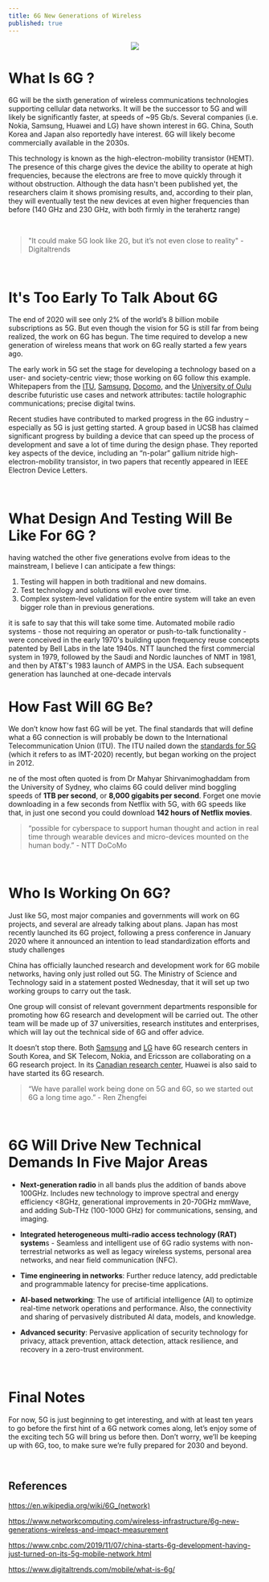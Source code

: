 ```yaml
---
title: 6G New Generations of Wireless
published: true
---
```


<center>

<img align="center" src="{{ site.baseurl }}/assets/images/6g/6g.jpg">

</center>

# What Is 6G ?

6G will be the sixth generation of wireless communications technologies supporting cellular data networks. It will be the successor to 5G and will likely be significantly faster, at speeds of ~95 Gb/s. Several companies (i.e. Nokia, Samsung, Huawei and LG) have shown interest in 6G. China, South Korea and Japan also reportedly have interest. 6G will likely become commercially available in the 2030s.

This technology is known as the high-electron-mobility transistor (HEMT). The presence of this charge gives the device the ability to operate at high frequencies, because the electrons are free to move quickly through it without obstruction. Although the data hasn't been published yet, the researchers claim it shows promising results, and, according to their plan, they will eventually test the new devices at even higher frequencies than before (140 GHz and 230 GHz, with both firmly in the terahertz range)

<br>

> "It could make 5G look like 2G, but it’s not even close to reality" - Digitaltrends

<br>

# It's Too Early To Talk About 6G

The end of 2020 will see only 2% of the world’s 8 billion mobile subscriptions as 5G.  But even though the vision for 5G is still far from being realized, the work on 6G has begun. The time required to develop a new generation of wireless means that work on 6G really started a few years ago. 

The early work in 5G set the stage for developing a technology based on a user- and society-centric view; those working on 6G follow this example. Whitepapers from the [ITU](https://www.itu.int/en/ITU-T/focusgroups/net2030/Pages/default.aspx), [Samsung](https://cdn.codeground.org/nsr/downloads/researchareas/6G%20Vision.pdf), [Docomo](https://www.nttdocomo.co.jp/english/binary/pdf/corporate/technology/whitepaper_6g/DOCOMO_6G_White_PaperEN_20200124.pdf), and the [University of Oulu](https://www.6gchannel.com/6g-white-papers/) describe futuristic use cases and network attributes: tactile holographic communications; precise digital twins.

Recent studies have contributed to marked progress in the 6G industry – especially as 5G is just getting started. A group based in UCSB has claimed significant progress by building a device that can speed up the process of development and save a lot of time during the design phase. They reported key aspects of the device, including an “n-polar” gallium nitride high-electron-mobility transistor, in two papers that recently appeared in IEEE Electron Device Letters.

<br>

# What Design And Testing Will Be Like For 6G ?

having watched the other five generations evolve from ideas to the mainstream, I believe I can anticipate a few things: 

1. Testing will happen in both traditional and new domains.
2. Test technology and solutions will evolve over time.
3. Complex system-level validation for the entire system will take an even bigger role than in previous generations.

it is safe to say that this will take some time. Automated mobile radio systems - those not requiring an operator or push-to-talk functionality - were conceived in the early 1970's building upon frequency reuse concepts patented by Bell Labs in the late 1940s. NTT launched the first commercial system in 1979, followed by the Saudi and Nordic launches of NMT in 1981, and then by AT&T's 1983 launch of AMPS in the USA.  Each subsequent generation has launched at one-decade intervals

# How Fast Will 6G Be?

We don’t know how fast 6G will be yet. The final standards that will define what a 6G connection is will probably be down to the International Telecommunication Union (ITU). The ITU nailed down the [standards for 5G](https://www.itu.int/en/mediacentre/backgrounders/Pages/5G-fifth-generation-of-mobile-technologies.aspx) (which it refers to as IMT-2020) recently, but began working on the project in 2012.

ne of the most often quoted is from Dr Mahyar Shirvanimoghaddam from the University of Sydney, who claims 6G could deliver mind boggling speeds of **1TB per second**, or **8,000 gigabits per second**. Forget one movie downloading in a few seconds from Netflix with 5G, with 6G speeds like that, in just one second you could download **142 hours of Netflix movies**.

> “possible for cyberspace to support human thought and action in real time through wearable devices and micro-devices mounted on the human body.” - NTT DoCoMo

<br>

# Who Is Working On 6G?

Just like 5G, most major companies and governments will work on 6G projects, and several are already talking about plans. Japan has most recently launched its 6G project, following a press conference in January 2020 where it announced an intention to lead standardization efforts and study challenges

China has officially launched research and development work for 6G mobile networks, having only just rolled out 5G. The Ministry of Science and Technology said in a statement posted Wednesday, that it will set up two working groups to carry out the task.

One group will consist of relevant government departments responsible for promoting how 6G research and development will be carried out. The other team will be made up of 37 universities, research institutes and enterprises, which will lay out the technical side of 6G and offer advice.

It doesn’t stop there. Both [Samsung](https://www.koreaherald.com/view.php?ud=20190604000610) and [LG](https://www.koreaherald.com/view.php?ud=20190128000608) have 6G research centers in South Korea, and SK Telecom, Nokia, and Ericsson are collaborating on a 6G research project. In its [Canadian research center](https://thelogic.co/news/exclusive/huawei-has-begun-researching-6g-at-its-ottawa-lab/?gift=01c4cb58b335bdd60a4c3297f93845d0), Huawei is also said to have started its 6G research.

> “We have parallel work being done on 5G and 6G, so we started out 6G a long time ago.” - Ren Zhengfei

<br>

# 6G Will Drive New Technical Demands In Five Major Areas


* **Next-generation radio** in all bands plus the addition of bands above 100GHz.  Includes new technology to improve spectral and energy efficiency <8GHz, generational improvements in 20-70GHz mmWave, and adding Sub-THz (100-1000 GHz) for communications, sensing, and imaging.

* **Integrated heterogeneous multi-radio access technology (RAT) system**s - Seamless and intelligent use of 6G radio systems with non-terrestrial networks as well as legacy wireless systems, personal area networks, and near field communication (NFC).

* **Time engineering in networks**: Further reduce latency, add predictable and programmable latency for precise-time applications.

* **AI-based networking**: The use of artificial intelligence (AI) to optimize real-time network operations and performance.  Also, the connectivity and sharing of pervasively distributed AI data, models, and knowledge.

* **Advanced security**: Pervasive application of security technology for privacy, attack prevention, attack detection, attack resilience, and recovery in a zero-trust environment. 

<br>

# Final Notes

For now, 5G is just beginning to get interesting, and with at least ten years to go before the first hint of a 6G network comes along, let’s enjoy some of the exciting tech 5G will bring us before then. Don’t worry, we’ll be keeping up with 6G, too, to make sure we’re fully prepared for 2030 and beyond.

<br>

## References
<https://en.wikipedia.org/wiki/6G_(network)><br>

<https://www.networkcomputing.com/wireless-infrastructure/6g-new-generations-wireless-and-impact-measurement><br>

<https://www.cnbc.com/2019/11/07/china-starts-6g-development-having-just-turned-on-its-5g-mobile-network.html><br>

<https://www.digitaltrends.com/mobile/what-is-6g/><br>